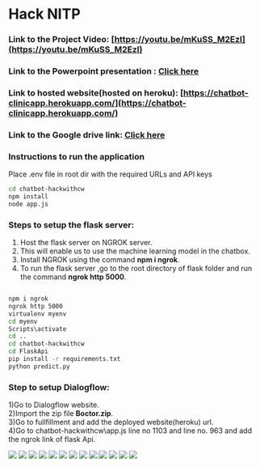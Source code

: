 # Hack NITP

### Link to the Project Video:   [https://youtu.be/mKuSS_M2EzI](https://youtu.be/mKuSS_M2EzI)

### Link to the Powerpoint presentation :   [Click here](https://docs.google.com/presentation/d/1jYOAtZrql_PuGEm9hZTvksJGGKlZAHqZaPcWHtREK4g/edit#slide=id.g78c90a5a0c_0_82)

### Link to hosted website(hosted on heroku):  [https://chatbot-clinicapp.herokuapp.com/](https://chatbot-clinicapp.herokuapp.com/)

### Link to the Google drive link:  [Click here](https://drive.google.com/drive/folders/1kBUredfaoz3tD9NYG2zi38_Qv0nV-5PV?usp=sharing)

### Instructions to run the application

Place .env file in root dir with the required URLs and API keys

```bash
cd chatbot-hackwithcw
npm install
node app.js
```




### Steps to setup the flask server:
1) Host the flask server on NGROK server.
2) This will enable us to use the machine learning model in the chatbox.
3) Install NGROK using the command  **npm i ngrok**.
4) To run the flask server ,go to the root directory of flask folder and run the command **ngrok http 5000**.
 
```bash

npm i ngrok
ngrok http 5000
virtualenv myenv
cd myenv
Scripts\activate
cd ..
cd chatbot-hackwithcw
cd FlaskApi
pip install -r requirements.txt
python predict.py
```

###  Step to setup Dialogflow:
1)Go to Dialogflow website.<br>
2)Import the zip file **Boctor.zip**.<br>
3)Go to fullfillment and add the deployed website(heroku) url.<br>
4)Go to chatbot-hackwithcw\app.js line no 1103 and line no. 963 and add the ngrok link of flask Api.


![](https://lh4.googleusercontent.com/cihDo07aPETA372dEgG0kORnhHJEZGAQecMd80YhO6uzy08MpMHQ-XTEmqjByng=w1200-h630-p )
![](https://cdn.discordapp.com/attachments/799613539866116120/800416205243416626/unknown.png)
![](https://cdn.discordapp.com/attachments/799613A539866116120/800416205243416626/unknown.png)
![](https://cdn.discordapp.com/attachments/799613539866116120/800416516121296897/unknown.png)
![](https://cdn.discordapp.com/attachments/799613539866116120/800416958507253780/unknown.png)
![](https://cdn.discordapp.com/attachments/799613539866116120/800417405993615381/unknown.png)
![](https://cdn.discordapp.com/attachments/799613539866116120/800417819446607892/unknown.png)
![](https://cdn.discordapp.com/attachments/799613539866116120/800418858157735986/unknown.png)
![](https://cdn.discordapp.com/attachments/799613539866116120/800419294461689896/unknown.png)
![](https://cdn.discordapp.com/attachments/799613539866116120/800425328279158785/unknown.png)
![](https://cdn.discordapp.com/attachments/799613539866116120/800426536078802954/unknown.png)
![](https://cdn.discordapp.com/attachments/799613539866116120/800426536078802954/unknown.png)
![](https://cdn.discordapp.com/attachments/799613539866116120/800415913941401670/unknown.png)
